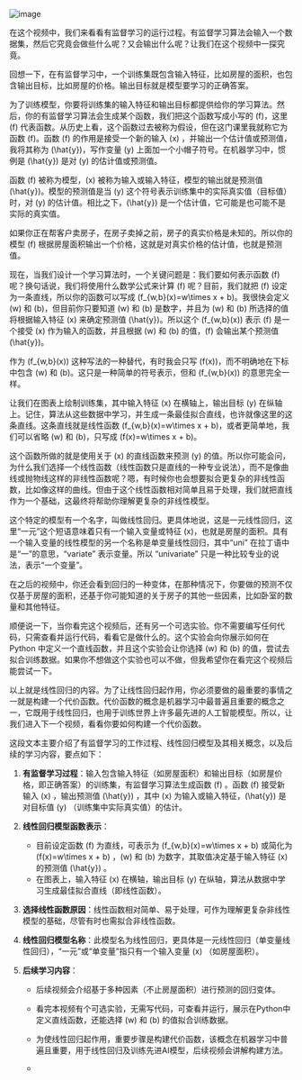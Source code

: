 ![image](https://github.com/user-attachments/assets/39d24915-22ef-4908-8c1b-73b1f407b288)


在这个视频中，我们来看看有监督学习的运行过程。有监督学习算法会输入一个数据集，然后它究竟会做些什么呢？又会输出什么呢？让我们在这个视频中一探究竟。

回想一下，在有监督学习中，一个训练集既包含输入特征，比如房屋的面积，也包含输出目标，比如房屋的价格。输出目标就是模型要学习的正确答案。

为了训练模型，你要将训练集的输入特征和输出目标都提供给你的学习算法。然后，你的有监督学习算法会生成某个函数，我们把这个函数写成小写的 \(f\)，这里 \(f\) 代表函数。从历史上看，这个函数过去被称为假设，但在这门课里我就称它为函数 \(f\)。函数 \(f\) 的作用是接受一个新的输入 \(x\) ，并输出一个估计值或预测值，我将其称为 \(\hat{y}\)，写作变量 \(y\) 上面加一个小帽子符号。在机器学习中，惯例是 \(\hat{y}\) 是对 \(y\) 的估计值或预测值。

函数 \(f\) 被称为模型，\(x\) 被称为输入或输入特征，模型的输出就是预测值 \(\hat{y}\)。模型的预测值是当 \(y\) 这个符号表示训练集中的实际真实值（目标值）时，对 \(y\) 的估计值。相比之下，\(\hat{y}\) 是一个估计值，它可能是也可能不是实际的真实值。

如果你正在帮客户卖房子，在房子卖掉之前，房子的真实价格是未知的。所以你的模型 \(f\) 根据房屋面积输出一个价格，这就是对真实价格的估计值，也就是预测值。

现在，当我们设计一个学习算法时，一个关键问题是：我们要如何表示函数 \(f\) 呢？换句话说，我们将使用什么数学公式来计算 \(f\) 呢？目前，我们就把 \(f\) 设定为一条直线，所以你的函数可以写成 \(f_{w,b}(x)=w\times x + b\)。我很快会定义 \(w\) 和 \(b\)，但目前你只要知道 \(w\) 和 \(b\) 是数字，并且为 \(w\) 和 \(b\) 所选择的值将根据输入特征 \(x\) 来确定预测值 \(\hat{y}\)。所以这个 \(f_{w,b}(x)\) 表示 \(f\) 是一个接受 \(x\) 作为输入的函数，并且根据 \(w\) 和 \(b\) 的值，\(f\) 会输出某个预测值 \(\hat{y}\)。

作为 \(f_{w,b}(x)\) 这种写法的一种替代，有时我会只写 \(f(x)\)，而不明确地在下标中包含 \(w\) 和 \(b\)。这只是一种简单的符号表示，但和 \(f_{w,b}(x)\) 的意思完全一样。

让我们在图表上绘制训练集，其中输入特征 \(x\) 在横轴上，输出目标 \(y\) 在纵轴上。记住，算法从这些数据中学习，并生成一条最佳拟合直线，也许就像这里的这条直线。这条直线就是线性函数 \(f_{w,b}(x)=w\times x + b\)，或者更简单地，我们可以省略 \(w\) 和 \(b\)，只写成 \(f(x)=w\times x + b\)。

这个函数所做的就是使用关于 \(x\) 的直线函数来预测 \(y\) 的值。所以你可能会问，为什么我们选择一个线性函数（线性函数只是直线的一种专业说法），而不是像曲线或抛物线这样的非线性函数呢？嗯，有时候你也会想要拟合更复杂的非线性函数，比如像这样的曲线。但由于这个线性函数相对简单且易于处理，我们就把直线作为一个基础，这最终将帮助你理解更复杂的非线性模型。

这个特定的模型有一个名字，叫做线性回归。更具体地说，这是一元线性回归，这里“一元”这个短语意味着只有一个输入变量或特征 \(x\)，也就是房屋的面积。具有一个输入变量的线性模型的另一个名称是单变量线性回归，其中“uni” 在拉丁语中是“一”的意思，“variate” 表示变量。所以 “univariate” 只是一种比较专业的说法，表示“一个变量”。

在之后的视频中，你还会看到回归的一种变体，在那种情况下，你要做的预测不仅仅基于房屋的面积，还基于你可能知道的关于房子的其他一些因素，比如卧室的数量和其他特征。

顺便说一下，当你看完这个视频后，还有另一个可选实验。你不需要编写任何代码，只需查看并运行代码，看看它是做什么的。这个实验会向你展示如何在 Python 中定义一个直线函数，并且这个实验会让你选择 \(w\) 和 \(b\) 的值，尝试去拟合训练数据。如果你不想做这个实验也可以不做，但我希望你在看完这个视频后能尝试一下。

以上就是线性回归的内容。为了让线性回归起作用，你必须要做的最重要的事情之一就是构建一个代价函数。代价函数的概念是机器学习中最普遍且重要的概念之一，它既用于线性回归，也用于训练世界上许多最先进的人工智能模型。所以，让我们进入下一个视频，看看你要如何构建一个代价函数。 


这段文本主要介绍了有监督学习的工作过程、线性回归模型及其相关概念，以及后续的学习内容，要点如下：

1. **有监督学习过程**：输入包含输入特征（如房屋面积）和输出目标（如房屋价格，即正确答案）的训练集，有监督学习算法生成函数 \(f\) 。函数 \(f\) 接受新输入 \(x\) ，输出预测值 \(\hat{y}\) ，其中 \(x\) 为输入或输入特征，\(\hat{y}\) 是对目标值 \(y\) （训练集中实际真实值）的估计。

2. **线性回归模型函数表示**：
    - 目前设定函数 \(f\) 为直线，可表示为 \(f_{w,b}(x)=w\times x + b\) 或简化为 \(f(x)=w\times x + b\) ，\(w\) 和 \(b\) 为数字，其取值决定基于输入特征 \(x\) 的预测值 \(\hat{y}\) 。
    - 在图表上，输入特征 \(x\) 在横轴，输出目标 \(y\) 在纵轴，算法从数据中学习生成最佳拟合直线（即线性函数）。

3. **选择线性函数原因**：线性函数相对简单、易于处理，可作为理解更复杂非线性模型的基础，尽管有时也需拟合非线性函数。

4. **线性回归模型名称**：此模型名为线性回归，更具体是一元线性回归（单变量线性回归），“一元”或“单变量”指只有一个输入变量 \(x\) （如房屋面积）。

5. **后续学习内容**：
    - 后续视频会介绍基于多种因素（不止房屋面积）进行预测的回归变体。
    - 看完本视频有个可选实验，无需写代码，可查看并运行，展示在Python中定义直线函数，还能选择 \(w\) 和 \(b\) 的值拟合训练数据。
    - 为使线性回归起作用，重要步骤是构建代价函数，该概念在机器学习中普遍且重要，用于线性回归及训练先进AI模型，后续视频会讲解构建方法。
  
    - 

